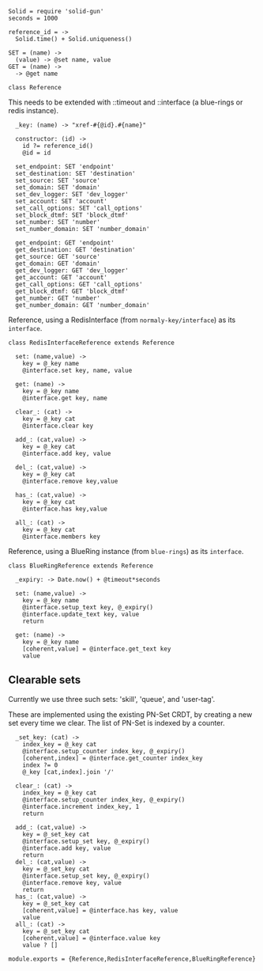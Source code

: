     Solid = require 'solid-gun'
    seconds = 1000

    reference_id = ->
      Solid.time() + Solid.uniqueness()

    SET = (name) ->
      (value) -> @set name, value
    GET = (name) ->
      -> @get name

    class Reference

This needs to be extended with ::timeout and ::interface (a blue-rings or redis instance).

      _key: (name) -> "xref-#{@id}.#{name}"

      constructor: (id) ->
        id ?= reference_id()
        @id = id

      set_endpoint: SET 'endpoint'
      set_destination: SET 'destination'
      set_source: SET 'source'
      set_domain: SET 'domain'
      set_dev_logger: SET 'dev_logger'
      set_account: SET 'account'
      set_call_options: SET 'call_options'
      set_block_dtmf: SET 'block_dtmf'
      set_number: SET 'number'
      set_number_domain: SET 'number_domain'

      get_endpoint: GET 'endpoint'
      get_destination: GET 'destination'
      get_source: GET 'source'
      get_domain: GET 'domain'
      get_dev_logger: GET 'dev_logger'
      get_account: GET 'account'
      get_call_options: GET 'call_options'
      get_block_dtmf: GET 'block_dtmf'
      get_number: GET 'number'
      get_number_domain: GET 'number_domain'

Reference, using a RedisInterface (from `normaly-key/interface`) as its `interface`.

    class RedisInterfaceReference extends Reference

      set: (name,value) ->
        key = @_key name
        @interface.set key, name, value

      get: (name) ->
        key = @_key name
        @interface.get key, name

      clear_: (cat) ->
        key = @_key cat
        @interface.clear key

      add_: (cat,value) ->
        key = @_key cat
        @interface.add key, value

      del_: (cat,value) ->
        key = @_key cat
        @interface.remove key,value

      has_: (cat,value) ->
        key = @_key cat
        @interface.has key,value

      all_: (cat) ->
        key = @_key cat
        @interface.members key

Reference, using a BlueRing instance (from `blue-rings`) as its `interface`.

    class BlueRingReference extends Reference

      _expiry: -> Date.now() + @timeout*seconds

      set: (name,value) ->
        key = @_key name
        @interface.setup_text key, @_expiry()
        @interface.update_text key, value
        return

      get: (name) ->
        key = @_key name
        [coherent,value] = @interface.get_text key
        value

Clearable sets
--------------

Currently we use three such sets: 'skill', 'queue', and 'user-tag'.

These are implemented using the existing PN-Set CRDT, by creating a new set every time we clear.
The list of PN-Set is indexed by a counter.

      _set_key: (cat) ->
        index_key = @_key cat
        @interface.setup_counter index_key, @_expiry()
        [coherent,index] = @interface.get_counter index_key
        index ?= 0
        @_key [cat,index].join '/'

      clear_: (cat) ->
        index_key = @_key cat
        @interface.setup_counter index_key, @_expiry()
        @interface.increment index_key, 1
        return

      add_: (cat,value) ->
        key = @_set_key cat
        @interface.setup_set key, @_expiry()
        @interface.add key, value
        return
      del_: (cat,value) ->
        key = @_set_key cat
        @interface.setup_set key, @_expiry()
        @interface.remove key, value
        return
      has_: (cat,value) ->
        key = @_set_key cat
        [coherent,value] = @interface.has key, value
        value
      all_: (cat) ->
        key = @_set_key cat
        [coherent,value] = @interface.value key
        value ? []

    module.exports = {Reference,RedisInterfaceReference,BlueRingReference}
